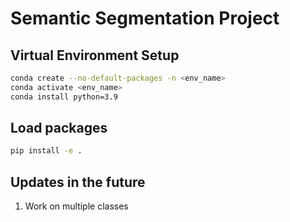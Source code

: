 # Semantic Segmentation Project

## Virtual Environment Setup
```bash
conda create --no-default-packages -n <env_name>
conda activate <env_name>
conda install python=3.9
```

## Load packages
```bash
pip install -e .
```

## Updates in the future
1. Work on multiple classes